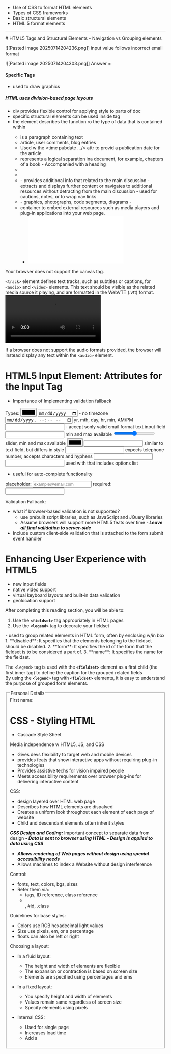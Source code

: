 - Use of CSS to format HTML elements
- Types of CSS frameworks
- Basic structural elements
- HTML 5 format elements
<hr>
# HTML5 Tags and Structural Elements
- Navigation vs Grouping elements

![[Pasted image 20250714204236.png]]
input value follows incorrect email format

![[Pasted image 20250714204303.png]]
Answer = </article>
  

#### Specific Tags
- </canvas> used to draw graphics

##### HTML uses division-based page layouts
- div provides flexible control for applying style to parts of doc
- specific structural elements can be used inside </div> tag
- the element describes the function ro the type of data that is contained within
	- </p> is a paragraph containing text
	- </article> article, user comments, blog entries
	- Used w the <time pubdate .../> attr to provid a publication date for the article
	- </section> represents a logical separation ina document, for example, chapters of a book
		- Accompanied with a heading
	- </header>
	- </footer>
	- </aside>
		- provides additional info that related to the main discussion
		- extracts and displays further content or navigates to additional resources without detracting from the main discussion
		- used for cautions, notes, or to wrap nav links
	- </figure>
		- graphics, photographs, code segments, diagrams
		- </figcaption>
	- </embed> container to embed external resources such as media players and plug-in applications into your web page.
		- <embed type="text/html" src="another_webpage.html">

<canvas>
    Your browser does not support the canvas tag.
</canvas>
	<script>
	    var canvas = document.getElementsByTagName("canvas")[0];
	    var context = canvas.getContext("2d");
	    context.fillRect(0, 0, 100, 100);
	</script>

`<track>` element defines text tracks, such as subtitles or captions, for `<audio>` and `<video>` elements. This text should be visible as the related media source it playing, and are formatted in the WebVTT (.vtt) format.
	<video>
	  <source src="common_html_elements.mp4" type="video/mp4">
	  <track src="english_subtitles.vtt" kind="subtitles" srclang="en" label="English">
	  <track src="spanish_subtitles.vtt" kind="subtitles" srclang="es" label="Spanish">
	</video>

If a browser does not support the audio formats provided, the browser will instead display any text within the `<audio>` element.

# HTML5 Input Element: Attributes for the Input Tag
- Importance of Implementing validation fallback

Types:
<input type="color"/>
<input type="date"/> - no timezone
<input type="datetime-local"/> yr, mth, day, hr, min, AM/PM
<input type="email"/> - accept sonly valid email format text input field
<input type="number"/> min and max available
<input type="range"/> slider, min and max available
<input type="color"/>
<input type="search"/> similar to text field, but differs in style
<input type="tel"/> expects telephone number, accepts characters and hyphens
<input type="URL"/>
<input type="list"/> used with </datalist> that includes options list
- useful for auto-complete functionality

placeholder:
	<input type="email" placeholder="example@email.com">
required:
	<input type="email" required>

Validation Fallback:
- what if browser-based validation is not supported?
	- use prebuilt script libraries, such as JavaScript and JQuery libraries
	- Assume browsers will support more HTML5 feats over time
		***- Leave all final validation to server-side***
- Include custom client-side validation that is attached to the form submit event handler

# Enhancing User Experience with HTML5
- new input fields
- native video support
- virtual keyboard layouts and built-in data validation
- geolocation support

After completing this reading section, you will be able to:

1. Use the **`<fieldset>`** tag appropriately in HTML pages
2. Use the **`<legend>`** tag to decorate your fieldset

<form>
	</fieldset> - used to group related elements in HTML form, often by enclosing w/in box
			1. **disabled**: It specifies that the elements belonging to the fieldset should be disabled.
			2. **form**: It specifies the id of the form that the fieldset is to be considered a part of.
			3. **name**: It specifies the name for the fieldset.

The `<legend>` tag is used with the **`<fieldset>`** element as a first child (the first inner tag) to define the caption for the grouped related fields  
By using the **`<legend>`** tag with **`<fieldset>`** elements, it is easy to understand the purpose of grouped form elements.
<form>
	<fieldset name="personal_details">
		<legend>Personal Details</legend>
		</label for="fname">First name:</label>

# CSS - Styling HTML
- Cascade Style Sheet

Media independence w HTML5, JS, and CSS
- Gives devs flexibility to target web and mobile devices
- provides feats that show interactive apps without requiring plug-in technologies
- Provides assistive techs for vision impaired people
- Meets accessibility requirements over browser plug-ins for delivering interactive content

CSS:
- design layered over HTML web page
- Describes how HTML elements are dispalyed
- Creates a uniform look throughout each element of each page of website
- Child and descendant elements often inherit styles

***CSS Design and Coding:***
Important concept to separate data from design
***- Data is sent to browser using HTML***
***- Design is applied to data using CSS***
- ***Allows rendering of Web pages without design using special accessibility needs***
- Allows machines to index a Website without design interference

Control:
- fonts, text, colors, bgs, sizes
- Refer them via:
	- tags, ID reference, class reference
	- </a> </div> </li> </label>, #id, .class

Guidelines for base styles:
- Colors use RGB hexadecimal light values
- Size use pixels, em, or a percentage
- floats can also be left or right

Choosing a layout:
- In a fluid layout:
	- The height and width of elements are flexible
	- The expansion or contraction is based on screen size
	- Elements are specified using percentages and ems

- In a fixed layout:
	- You specify height and width of elements
	- Values remain same regardless of screen size
	- Specify elements using pixels

- Internal CSS:
	- Used for single page
	- Increases load time
	- Add a <style/> tag to your HTML doc

- External CSS:
	- Used to style an entire website
	- Can be linked to from other pages
	- Add a </link> tag to the </head> tag
		- </head>
		- <link href="style.css" ref="style-sheet" type="text/css">
		- </head>

CSS priority: inline > internal > external

# CSS Selectors:
Tags:
h1 { 
    /* Styles for h1 elements */ 
    color: #3366cc; 
    font-size: 24px; 
}

ID:
#header {
    /* Styles for the element with id="header" */ 
    background-color: #f0f0f0; 
    padding: 10px; 
}

Class:
.highlight { 
    /* Styles for elements with class="highlight" */
    background-color: #ffd700; 
    color: #333; 
}


# CSS frameworks:
- provides foundation to build code
- provides tools needed to create a UI
	- Implement visual elements on a web page
		- Elements such as nav bars, forms, and grids
	- Create responsive websites suitable for any screen size
- Used from start of project

**2 Types: Utility and Component**
**Utility:**
- Provides utility classes
- Simplifies references to CSS properties
- Provides freedom when styling components

Advantages:
- Scope to single-purpose CSS classes
- Implements CSS properties from HTML class attributes
- Helps in consistency with color choices, spacing, shadows, etc.
Disadvantages:
- Mixed styles reduces separations of concern, making HTML markup verbose
- Involves adding several classes to HTML markup
- Increases HTML download size and slows down web pages

Example: Tailwind CSS
- saves time
- easier to maintain uniform style
- styles limited ot what framework provides
- Includes overhead code

**Component:**
- Provides pre-styled components
- Requires little knowledge of CSS
- Assists in keeping consistent styles
- Limits freedom when styling

Example: Bootstrap
- helps build fast, responsive sites w/ its feature-packed front-end toolkit
- Tailwind: "underline text-red-500 hover:text-red-700" > Dangerous Link <
- Bootstrap: "link-danger" > Dangerous Link <
- Supplies templates ranging from entire websites to a simple sign-in page
- Provides individual HTML components
- Limited amount of component styles provided


Include Tailwind CSS in </link>
'<link href="https://cdn.jsdelivr.net/npm/tailwindcss@2.2.19/dist/tailwind.min.css" rel="stylesheet">'

Include Bootstrap CSS
#### **Steps to implement Bootstrap CSS**
1. Include the Bootstrap CSS and JavaScript CDN in the `<head>` of your HTML:
'<link href="https://cdn.jsdelivr.net/npm/bootstrap@5.3.0-alpha1/dist/css/bootstrap.min.css" rel="stylesheet">'
'<script src="https://cdn.jsdelivr.net/npm/bootstrap@5.3.0-alpha1/dist/js/bootstrap.bundle.min.js"></script>'

use Bootstrap's grid system and include a hamburger menu:
'''
<!DOCTYPE html>
<html lang="en">
<head>
  <meta charset="UTF-8">
  <meta name="viewport" content="width=device-width, initial-scale=1.0">
  <title>Responsive Layout - Bootstrap</title>
  <link href="https://cdn.jsdelivr.net/npm/bootstrap@5.3.0-alpha1/dist/css/bootstrap.min.css" rel="stylesheet">
  <script src="https://cdn.jsdelivr.net/npm/bootstrap@5.3.0-alpha1/dist/js/bootstrap.bundle.min.js"></script>
</head>
<body>
  <header class="bg-danger text-white text-center p-3">Header</header>
  <nav class="bg-primary navbar navbar-expand-lg navbar-light bg-light">
    <div class="container-fluid">
      <a class="navbar-brand" href="#">Brand</a>
      <button class="navbar-toggler" type="button" data-bs-toggle="collapse" data-bs-target="#navbarNav">
        <span class="navbar-toggler-icon"></span>
      </button>
      <div class="collapse navbar-collapse" id="navbarNav">
        <ul class="navbar-nav">
          <li class="nav-item"><a class="nav-link" href="#">Home</a></li>
          <li class="nav-item"><a class="nav-link" href="#">About</a></li>
          <li class="nav-item"><a class="nav-link" href="#">Contact</a></li>
        </ul>
      </div>
    </div>
  </nav>
  <div class="container my-3">
    <div class="row">
      <aside class="col-12 col-md-3 bg-warning p-3">Aside</aside>
      <section class="col-12 col-md-6 bg-white p-3">Main Section</section>
      <article class="col-12 col-md-3 bg-success p-3">Article</article>
    </div>
    <div class="row">
      <footer class="col-12 bg-primary text-white text-center p-3">Footer</footer>
    </div>
  </div>
</body>
</html>
'''

#### **Key Bootstrap classes used**

1. **`navbar` and `navbar-expand-lg`**
    
    - **`navbar`**: Creates a navigation bar with built-in features such as text alignment, background color, and dropdown menu support
    - **`navbar-expand-lg`**: Makes the navigation bar expand horizontally on large screens. On smaller screens, it collapses into a hamburger menu (three horizontal lines) that reveals the menu when clicked.
    - **Together**: The combination of `navbar` and `navbar-expand-lg` creates a responsive navigation bar that adapts to different screen sizes, expanding on large screens and collapsing on smaller ones.
2. **`col-*` classes**
    
    - **`col-12`**: In Bootstrap's grid system, `col-12` makes the element take up 100% width on extra small and small screens, stacking elements vertically on mobile devices.
    - **`col-md-3`**: For medium screens (768px and larger), `col-md-3` sets the element's width to 25%, allowing it to sit next to other elements in a horizontal layout.
    - **`col-md-6`**: On medium and larger screens, `col-md-6` makes the element take up 50% width, ensuring a balanced layout.
    - **Together**: Combining `col-12` for small screens and `col-md-*` for medium and larger screens ensures a responsive layout that adjusts dynamically.
3. **`p-3`**
    
    - **`p-3`**: Adds 1rem (16px) of padding to all sides of an element, ensuring there's space inside, preventing content from touching the edges, and improving the layout's visual appeal.
4. **`bg-danger`, `bg-primary`, `bg-warning`, and `bg-success`**
    
    - **`bg-*`**: These classes apply specific background colors to elements, helping distinguish sections and enhancing visual clarity.
5. **`navbar-toggler` and `navbar-toggler-icon`**
    
    - **`navbar-toggler`**: A button used to toggle the visibility of menu items in the navigation bar on smaller screens, showing or hiding the links.
    - **`navbar-toggler-icon`**: Displays the "hamburger menu" icon (three horizontal lines) inside the button, indicating the collapsible menu.

![[Pasted image 20250714185014.png]]

Module Summary:
In this module, you learned that:
- CSS creates a uniform look throughout each element of each page of the website. 
- CSS is usually coded in external style sheets and creates base styles for a website. 
- CSS frameworks assists in implementing UI elements and creating dynamic web pages. 
- CSS has two types of frameworks: 
- Utility-first frameworks, which provide utility classes to help in building one's own styles and layouts. 
- Component frameworks, which provide a wide selection of pre-styled components and templates that can be implemented onto a website. 
- Plain (Vanilla) CSS lets developers write the styles and layouts of a website. 
- HTML5 elements provide structure and function to websites. 
- HTML5 uses the <input> tag to allow users to input information.

# Glossary: CSS Overview & HTML5 Elements

|**Term**|**Definition**|
|---|---|
|**Component Framework**|Component frameworks provide pre-styled components and templates which are easy to add to any website.|
|**CSS**|"Cascading Style Sheet"s is a style sheet language that describes how HTML elements are displayed​. It is the design that is layered over the top of an HTML web page​.|
|**Fixed Layout**|A fixed layout is a layout where ​you specify the height and width of elements, and those values remain the same regardless of which operating system or browser you use to access the website.|
|**Fluid Layout**|A fluid layout is a layout in which ​the height and width of elements is flexible ​and can expand or contract based on the browser window, the operating system, and other user preferences.|
|**Utility Framework**|The utility framework provides utility classes that are scoped to individual CSS properties, which helps in building custom designs in HTML files.|